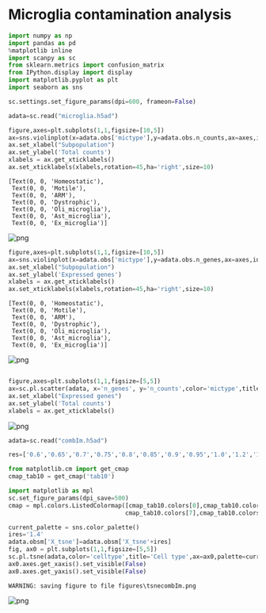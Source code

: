 
# Microglia contamination analysis


```python
import numpy as np
import pandas as pd
%matplotlib inline
import scanpy as sc
from sklearn.metrics import confusion_matrix
from IPython.display import display
import matplotlib.pyplot as plt
import seaborn as sns

```


```python
sc.settings.set_figure_params(dpi=600, frameon=False) 
```


```python
adata=sc.read("microglia.h5ad")
```


```python
figure,axes=plt.subplots(1,1,figsize=[10,5])
ax=sns.violinplot(x=adata.obs['mictype'],y=adata.obs.n_counts,ax=axes,inner=None)
ax.set_xlabel("Subpopulation")
ax.set_ylabel('Total counts')
xlabels = ax.get_xticklabels()
ax.set_xticklabels(xlabels,rotation=45,ha='right',size=10)
```




    [Text(0, 0, 'Homeostatic'),
     Text(0, 0, 'Motile'),
     Text(0, 0, 'ARM'),
     Text(0, 0, 'Dystrophic'),
     Text(0, 0, 'Oli_microglia'),
     Text(0, 0, 'Ast_microglia'),
     Text(0, 0, 'Ex_microglia')]




![png](output_4_1.png)



```python
figure,axes=plt.subplots(1,1,figsize=[10,5])
ax=sns.violinplot(x=adata.obs['mictype'],y=adata.obs.n_genes,ax=axes,inner=None)
ax.set_xlabel("Subpopulation")
ax.set_ylabel('Expressed genes')
xlabels = ax.get_xticklabels()
ax.set_xticklabels(xlabels,rotation=45,ha='right',size=10)
```




    [Text(0, 0, 'Homeostatic'),
     Text(0, 0, 'Motile'),
     Text(0, 0, 'ARM'),
     Text(0, 0, 'Dystrophic'),
     Text(0, 0, 'Oli_microglia'),
     Text(0, 0, 'Ast_microglia'),
     Text(0, 0, 'Ex_microglia')]




![png](output_5_1.png)



```python

figure,axes=plt.subplots(1,1,figsize=[5,5])
ax=sc.pl.scatter(adata, x='n_genes', y='n_counts',color='mictype',title='Subpopulation',ax=axes,show=False)
ax.set_xlabel("Expressed genes")
ax.set_ylabel('Total counts')
xlabels = ax.get_xticklabels()

```


![png](output_6_0.png)



```python
adata=sc.read("combIm.h5ad")
```


```python
res=['0.6','0.65','0.7','0.75','0.8','0.85','0.9','0.95','1.0','1.2','1.4','1.6','1.8','2.0']
```


```python
from matplotlib.cm import get_cmap
cmap_tab10 = get_cmap('tab10')

import matplotlib as mpl
sc.set_figure_params(dpi_save=500)
cmap = mpl.colors.ListedColormap([cmap_tab10.colors[0],cmap_tab10.colors[1],cmap_tab10.colors[2],cmap_tab10.colors[3],cmap_tab10.colors[4],cmap_tab10.colors[5],cmap_tab10.colors[6],
                                 cmap_tab10.colors[7],cmap_tab10.colors[8]])

```


```python
current_palette = sns.color_palette()
ires='1.4'
adata.obsm['X_tsne']=adata.obsm['X_tsne'+ires]
fig, ax0 = plt.subplots(1,1,figsize=[5,5])
sc.pl.tsne(adata,color='celltype',title='Cell type',ax=ax0,palette=current_palette,save='combIm.png')
ax0.axes.get_xaxis().set_visible(False)
ax0.axes.get_yaxis().set_visible(False)

```

    WARNING: saving figure to file figures\tsnecombIm.png
    


![png](output_10_1.png)

